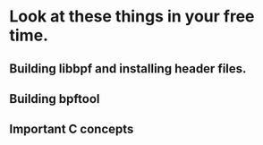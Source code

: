 # Look at these things in your free time.

## Building libbpf and installing header files.

## Building bpftool

## Important C concepts
